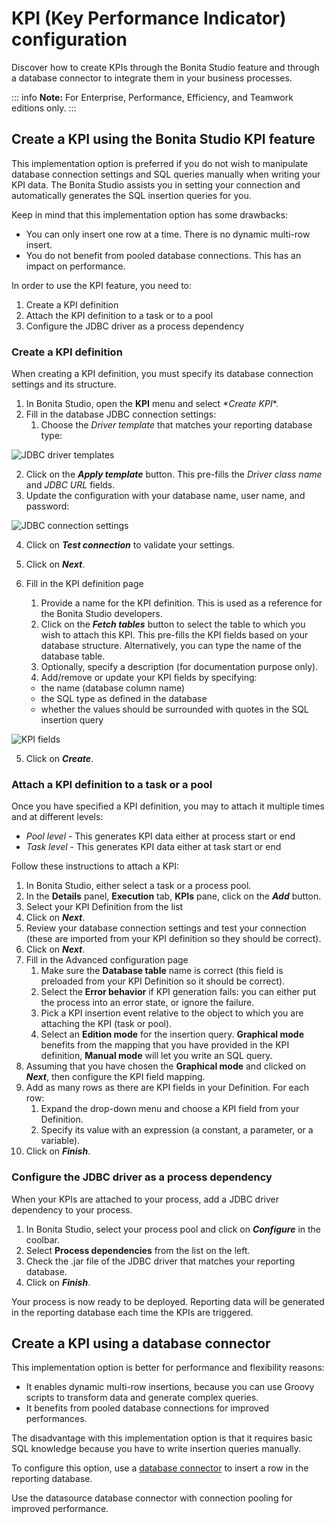 # KPI (Key Performance Indicator) configuration

Discover how to create KPIs through the Bonita Studio feature and through a database connector to integrate them in your business processes.

::: info
**Note:** For Enterprise, Performance, Efficiency, and Teamwork editions only.
:::

## Create a KPI using the Bonita Studio KPI feature

This implementation option is preferred if you do not wish to manipulate database connection settings and SQL queries manually when writing your KPI data. 
The Bonita Studio assists you in setting your connection and automatically generates the SQL insertion queries for you.

Keep in mind that this implementation option has some drawbacks:

* You can only insert one row at a time. There is no dynamic multi-row insert.
* You do not benefit from pooled database connections. This has an impact on performance.

In order to use the KPI feature, you need to:

1. Create a KPI definition
2. Attach the KPI definition to a task or to a pool
3. Configure the JDBC driver as a process dependency

### Create a KPI definition

When creating a KPI definition, you must specify its database connection settings and its structure.

1. In Bonita Studio, open the **KPI** menu and select _**Create KPI*_*.
2. Fill in the database JDBC connection settings:
   1. Choose the _Driver template_ that matches your reporting database type:  

![JDBC driver templates](images/images-6_0/generic_driver.png)

   2. Click on the **_Apply template_** button. This pre-fills the _Driver class name_ and _JDBC URL_ fields.
   3. Update the configuration with your database name, user name, and password:  

![JDBC connection settings](images/images-6_0/createKPI_step4.png)

   4. Click on **_Test connection_** to validate your settings.
   5. Click on **_Next_**.

3. Fill in the KPI definition page
   1. Provide a name for the KPI definition. This is used as a reference for the Bonita Studio developers.
   2. Click on the **_Fetch tables_** button to select the table to which you wish to attach this KPI. This pre-fills the KPI fields based on your database structure. Alternatively, you can type the name of the database table.
   3. Optionally, specify a description (for documentation purpose only).
   4. Add/remove or update your KPI fields by specifying:
     * the name (database column name)
     * the SQL type as defined in the database
     * whether the values should be surrounded with quotes in the SQL insertion query

![KPI fields](images/images-6_0/editKPI.png)

   5. Click on **_Create_**.

### Attach a KPI definition to a task or a pool

Once you have specified a KPI definition, you may to attach it multiple times and at different levels:

* _Pool level_ - This generates KPI data either at process start or end
* _Task level_ - This generates KPI data either at task start or end

Follow these instructions to attach a KPI:

1. In Bonita Studio, either select a task or a process pool.
2. In the **Details** panel, **Execution** tab, **KPIs** pane, click on the **_Add_** button.
3. Select your KPI Definition from the list
4. Click on **_Next_**.
5. Review your database connection settings and test your connection (these are imported from your KPI definition so they should be correct).
6. Click on **_Next_**.
7. Fill in the Advanced configuration page
   1. Make sure the **Database table** name is correct (this field is preloaded from your KPI Definition so it should be correct).
   2. Select the **Error behavior** if KPI generation fails: you can either put the process into an error state, or ignore the failure.
   3. Pick a KPI insertion event relative to the object to which you are attaching the KPI (task or pool).
   4. Select an **Edition mode** for the insertion query. **Graphical mode** benefits from the mapping that you have provided in the KPI definition, **Manual mode** will let you write an SQL query.
8. Assuming that you have chosen the **Graphical mode** and clicked on **_Next_**, then configure the KPI field mapping.
9. Add as many rows as there are KPI fields in your Definition. For each row:
   1. Expand the drop-down menu and choose a KPI field from your Definition.
   2. Specify its value with an expression (a constant, a parameter, or a variable).
10. Click on **_Finish_**.

### Configure the JDBC driver as a process dependency

When your KPIs are attached to your process, add a JDBC driver dependency to your process.

1. In Bonita Studio, select your process pool and click on **_Configure_** in the coolbar.
2. Select **Process dependencies** from the list on the left.
3. Check the .jar file of the JDBC driver that matches your reporting database.
4. Click on **_Finish_**.

Your process is now ready to be deployed. Reporting data will be generated in the reporting database each time the KPIs are triggered.

## Create a KPI using a database connector

This implementation option is better for performance and flexibility reasons:

* It enables dynamic multi-row insertions, because you can use Groovy scripts to transform data and generate complex queries.
* It benefits from pooled database connections for improved performances.

The disadvantage with this implementation option is that it requires basic SQL knowledge because you have to write insertion queries manually.

To configure this option, use a [database connector](_database.md) to insert a row in the reporting database.

Use the datasource database connector with connection pooling for improved performance.
